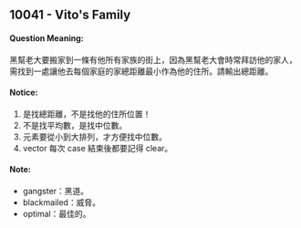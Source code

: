 ## 10041 - Vito's Family

#### Question Meaning:
黑幫老大要搬家到一條有他所有家族的街上，因為黑幫老大會時常拜訪他的家人，需找到一處讓他去每個家庭的家總距離最小作為他的住所。請輸出總距離。

#### Notice:
1. 是找總距離，不是找他的住所位置！
2. 不是找平均數，是找中位數。
3. 元素要從小到大排列，才方便找中位數。
4. vector 每次 case 結束後都要記得 clear。

#### Note:
- gangster：黑道。
- blackmailed：威脅。
- optimal：最佳的。
